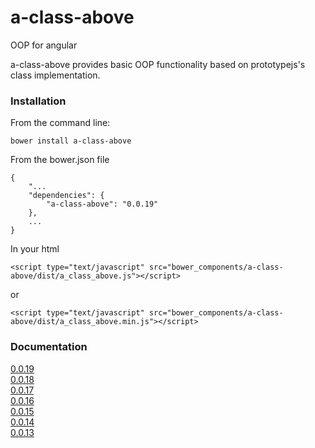 # a-class-above

OOP for angular

a-class-above provides basic OOP functionality based on prototypejs's class implementation.

### Installation

From the command line:
    
    bower install a-class-above

From the bower.json file
    
    {
	    "...
	    "dependencies": {
	        "a-class-above": "0.0.19"
	    },
		...
	}
	
In your html

    <script type="text/javascript" src="bower_components/a-class-above/dist/a_class_above.js"></script>
or

    <script type="text/javascript" src="bower_components/a-class-above/dist/a_class_above.min.js"></script>

### Documentation

[0.0.19](http://pedago.github.io/a-class-above/docs/0.0.19)  
[0.0.18](http://pedago.github.io/a-class-above/docs/0.0.18)  
[0.0.17](http://pedago.github.io/a-class-above/docs/0.0.17)  
[0.0.16](http://pedago.github.io/a-class-above/docs/0.0.16)  
[0.0.15](http://pedago.github.io/a-class-above/docs/0.0.15)  
[0.0.14](http://pedago.github.io/a-class-above/docs/0.0.14)  
[0.0.13](http://pedago.github.io/a-class-above/docs/0.0.13)  
